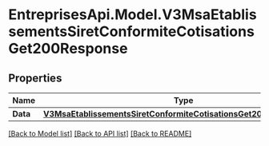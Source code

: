 # EntreprisesApi.Model.V3MsaEtablissementsSiretConformiteCotisationsGet200Response

## Properties

Name | Type | Description | Notes
------------ | ------------- | ------------- | -------------
**Data** | [**V3MsaEtablissementsSiretConformiteCotisationsGet200ResponseData**](V3MsaEtablissementsSiretConformiteCotisationsGet200ResponseData.md) |  | 

[[Back to Model list]](../README.md#documentation-for-models) [[Back to API list]](../README.md#documentation-for-api-endpoints) [[Back to README]](../README.md)

